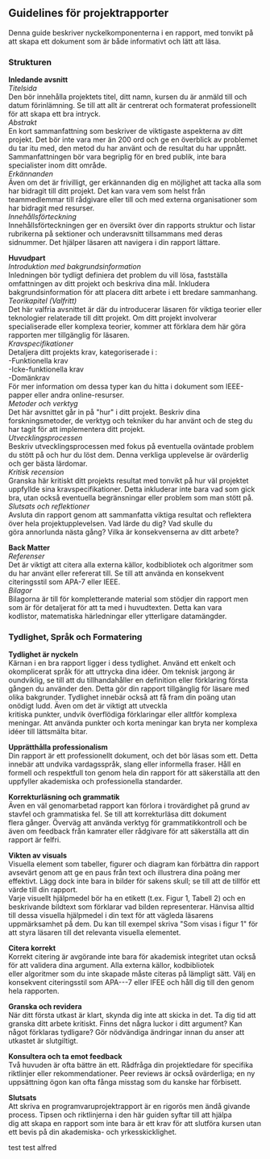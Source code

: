 ## Guidelines för projektrapporter 
Denna guide beskriver nyckelkomponenterna i en rapport, med tonvikt på att skapa ett dokument som är både informativt och lätt att läsa.  
### Strukturen  
**Inledande avsnitt**   
*Titelsida*  
Den bör innehålla projektets titel, ditt namn, kursen du är anmäld till och datum förinlämning. Se till att allt är centrerat och formaterat professionellt för att skapa ett bra intryck.   
*Abstrakt*  
En kort sammanfattning som beskriver de viktigaste aspekterna av ditt projekt. Det bör inte vara mer än 200 ord och ge en överblick av problemet du tar itu med, den metod du har använt och de resultat du har uppnått. Sammanfattningen bör vara begriplig för en bred publik, inte bara specialister inom ditt område.  
*Erkännanden*  
Även om det är frivilligt, ger erkännanden dig en möjlighet att tacka alla som har bidragit till ditt projekt. Det kan vara vem som helst från teammedlemmar till rådgivare eller till och med externa organisationer som har bidragit med resurser.  
*Innehållsförteckning*  
Innehållsförteckningen ger en översikt över din rapports struktur och listar rubrikerna på sektioner och underavsnitt tillsammans med deras sidnummer. Det hjälper läsaren att navigera i din rapport lättare.  

**Huvudpart**   
*Introduktion med bakgrundsinformation*  
Inledningen bör tydligt definiera det problem du vill lösa, fastställa omfattningen av ditt projekt och beskriva dina mål. Inkludera bakgrundsinformation för att placera ditt arbete i ett bredare sammanhang.  
*Teorikapitel (Valfritt)*   
Det här valfria avsnittet är där du introducerar läsaren för viktiga teorier eller teknologier relaterade till ditt projekt. Om ditt projekt involverar specialiserade eller komplexa teorier, kommer att förklara dem här göra rapporten mer tillgänglig för läsaren.  
*Kravspecifikationer*  
Detaljera ditt projekts krav, kategoriserade i :  
-Funktionella krav   
-Icke-funktionella krav  
-Domänkrav  
För mer information om dessa typer kan du hitta i dokument som IEEE-papper eller andra online-resurser.  
*Metoder och verktyg*  
Det här avsnittet går in på "hur" i ditt projekt. Beskriv dina forskningsmetoder, de verktyg och tekniker du har använt och de steg du har tagit för att implementera ditt projekt.  
*Utvecklingsprocessen*  
Beskriv utvecklingsprocessen med fokus på eventuella oväntade problem du stött på och hur du löst dem. Denna verkliga upplevelse är ovärderlig och ger bästa lärdomar.  
*Kritisk recension*  
Granska här kritiskt ditt projekts resultat med tonvikt på hur väl projektet uppfyllde sina kravspecifikationer. Detta inkluderar inte bara vad som gick bra, utan också eventuella begränsningar eller problem som man stött på.  
*Slutsats och reflektioner*  
Avsluta din rapport genom att sammanfatta viktiga resultat och reflektera över hela projektupplevelsen. Vad lärde du dig? Vad skulle du  
göra annorlunda nästa gång? Vilka är konsekvenserna av ditt arbete?  

**Back Matter**  
*Referenser*  
Det är viktigt att citera alla externa källor, kodbibliotek och algoritmer som du har använt eller refererat till. Se till att använda en konsekvent citeringsstil som APA-7 eller IEEE.  
*Bilagor*  
Bilagorna är till för kompletterande material som stödjer din rapport men som är för detaljerat för att ta med i huvudtexten. Detta kan vara  
kodlistor, matematiska härledningar eller ytterligare datamängder.  
  
### Tydlighet, Språk och Formatering  
**Tydlighet är nyckeln**  
Kärnan i en bra rapport ligger i dess tydlighet. Använd ett enkelt och okomplicerat språk för att uttrycka dina idéer. Om teknisk jargong är  
oundviklig, se till att du tillhandahåller en definition eller förklaring första gången du använder den. Detta gör din rapport tillgänglig för läsare med olika bakgrunder. Tydlighet innebär också att få fram din poäng utan onödigt ludd. Även om det är viktigt att utveckla  
kritiska punkter, undvik överflödiga förklaringar eller alltför komplexa meningar. Att använda punkter och korta meningar kan bryta ner komplexa idéer till lättsmälta bitar.  

**Upprätthålla professionalism**  
Din rapport är ett professionellt dokument, och det bör läsas som ett. Detta innebär att undvika vardagsspråk, slang eller informella fraser. Håll en formell och respektfull ton genom hela din rapport för att säkerställa att den uppfyller akademiska och professionella standarder.  

**Korrekturläsning och grammatik**  
Även en väl genomarbetad rapport kan förlora i trovärdighet på grund av stavfel och grammatiska fel. Se till att korrekturläsa ditt dokument  
flera gånger. Överväg att använda verktyg för grammatikkontroll och be även om feedback från kamrater eller rådgivare för att säkerställa att din rapport är felfri.  

**Vikten av visuals**   
Visuella element som tabeller, figurer och diagram kan förbättra din rapport avsevärt genom att ge en paus från text och illustrera dina poäng mer effektivt. Lägg dock inte bara in bilder för sakens skull; se till att de tillför ett värde till din rapport.  
Varje visuellt hjälpmedel bör ha en etikett (t.ex. Figur 1, Tabell 2) och en beskrivande bildtext som förklarar vad bilden representerar. Hänvisa alltid till dessa visuella hjälpmedel i din text för att vägleda läsarens uppmärksamhet på dem. Du kan till exempel skriva "Som visas i figur 1" för att styra läsaren till det relevanta visuella elementet.  

**Citera korrekt**  
Korrekt citering är avgörande inte bara för akademisk integritet utan också för att validera dina argument. Alla externa källor, kodbibliotek  
eller algoritmer som du inte skapade måste citeras på lämpligt sätt. Välj en konsekvent citeringsstil som APA---7 eller IFEE och håll dig till den genom hela rapporten.  

**Granska och revidera**   
När ditt första utkast är klart, skynda dig inte att skicka in det. Ta dig tid att granska ditt arbete kritiskt. Finns det några luckor i ditt argument? Kan något förklaras tydligare? Gör nödvändiga ändringar innan du anser att utkastet är slutgiltigt.  

**Konsultera och ta emot feedback**   
Två huvuden är ofta bättre än ett. Rådfråga din projektledare för specifika riktlinjer eller rekommendationer. Peer reviews är också ovärderliga; en ny uppsättning ögon kan ofta fånga misstag som du kanske har förbisett.  

**Slutsats**  
Att skriva en programvaruprojektrapport är en rigorös men ändå givande process. Tipsen och riktlinjerna i den här guiden syftar till att hjälpa  
dig att skapa en rapport som inte bara är ett krav för att slutföra kursen utan ett bevis på din akademiska- och yrkesskicklighet.  



test test alfred